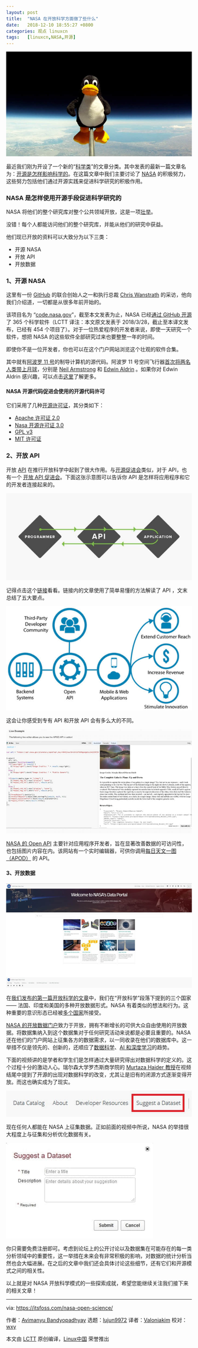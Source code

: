 ```yaml
---
layout: post
title:	"NASA 在开放科学方面做了些什么"
date:	2018-12-10 18:55:27 +0800 
categories:	观点 linuxcn 
tags:	[linuxcn,NASA,开源]
---
```



![](/Asserts/Images/album/201812/10/185529jeiwccc6k36ch6mf.jpg)


最近我们刚为开设了一个新的“[科学类](https://itsfoss.com/category/science/)”的文章分类。其中发表的最新一篇文章名为：[开源是怎样影响科学的](https://itsfoss.com/open-source-impact-on-science/)。在这篇文章中我们主要讨论了 [NASA](https://www.nasa.gov/) 的积极努力，这些努力包括他们通过开源实践来促进科学研究的积极作用。


### NASA 是怎样使用开源手段促进科学研究的


NASA 将他们的整个研究库对整个公共领域开放，这是一项[壮举](https://futurism.com/free-science-nasa-just-opened-its-entire-research-library-to-the-public/)。


没错！每个人都能访问他们的整个研究库，并能从他们的研究中获益。


他们现已开放的资料可以大致分为以下三类：


* 开源 NASA
* 开放 API
* 开放数据


### 1、开源 NASA


这里有一份 [GitHub](https://github.com/) 的联合创始人之一和执行总裁 [Chris Wanstrath](http://chriswanstrath.com/) 的采访，他向我们介绍道，一切都是从很多年前开始的。






该项目名为 “[code.nasa.gov](http://code.nasa.gov)”，截至本文发表为止，NASA 已经[通过 GitHub 开源](https://github.com/open-source)了 365 个科学软件（LCTT 译注：本文原文发表于 2018/3/28，截止至本译文发布，已经有 454 个项目了）。对于一位热爱程序的开发者来说，即使一天研究一个软件，想把 NASA 的这些软件全部研究过来也要整整一年的时间。


即使你不是一位开发者，你也可以在这个门户网站浏览这个壮观的软件合集。


其中就有[阿波罗 11 号](https://www.nasa.gov/mission_pages/apollo/missions/apollo11.html)的制导计算机的源代码。阿波罗 11 号空间飞行器[首次将两名人类带上月球](https://www.space.com/16758-apollo-11-first-moon-landing.html)，分别是 [Neil Armstrong](https://www.jsc.nasa.gov/Bios/htmlbios/armstrong-na.html) 和 [Edwin Aldrin](https://www.jsc.nasa.gov/Bios/htmlbios/aldrin-b.html) 。如果你对 Edwin Aldrin 感兴趣，可以点击[这里](https://buzzaldrin.com/the-man/)了解更多。


#### NASA 开源代码促进会使用的开源代码许可


它们采用了几种[开源许可证](https://itsfoss.com/open-source-licenses-explained/)，其分类如下：


* [Apache 许可证 2.0](https://www.apache.org/licenses/LICENSE-2.0)
* [Nasa 开源许可证 3.0](https://opensource.org/licenses/NASA-1.3)
* [GPL v3](https://www.gnu.org/licenses/gpl.html)
* [MIT 许可证](https://en.wikipedia.org/wiki/MIT_License)


### 2、开放 API


开放 [API](https://en.wikipedia.org/wiki/Application_programming_interface) 在推行开放科学中起到了很大作用。与[开源促进会](https://opensource.org/)类似，对于 API，也有一个 [开放 API 促进会](https://www.openapis.org/)。下面这张示意图可以告诉你 API 是怎样将应用程序和它的开发者连接起来的。


![](/Asserts/Images/album/201812/10/185529se9ihvzqa9uv9di9.jpg)


记得点击这个[链接](https://sproutsocial.com/insights/what-is-an-api/)看看。链接内的文章使用了简单易懂的方法解读了 API ，文末总结了五大要点。


![](/Asserts/Images/album/201812/10/185530hibolbbiok4tx9l9.jpg)


这会让你感受到专有 API 和开放 API 会有多么大的不同。


![](/Asserts/Images/album/201812/10/185530r343o34ml6po5ekv.jpg)


[NASA 的 Open API](https://api.nasa.gov/) 主要针对应用程序开发者，旨在显著改善数据的可访问性，也包括图片内容在内。该网站有一个实时编辑器，可供你调用[每日天文一图（APOD）](https://apod.nasa.gov/apod/astropix.html) 的 API。


#### 3、开放数据


![](/Asserts/Images/album/201812/10/185531bta147c1p17cy3z1.jpg)


在[我们发布的第一篇开放科学的文章](https://itsfoss.com/open-source-impact-on-science/)中，我们在“开放科学”段落下提到的三个国家 —— 法国、印度和美国的多种开放数据形式。NASA 有着类似的想法和行为。这种重要的意识形态已经被[多个国家](https://www.xbrl.org/the-standard/why/ten-countries-with-open-data/)所接受。


[NASA 的开放数据门户](https://data.nasa.gov/)致力于开放，拥有不断增长的可供大众自由使用的开放数据。将数据集纳入到这个数据集对于任何研究活动来说都是必要且重要的。NASA 还在他们的门户网站上征集各方的数据需求，以一同收录在他们的数据库中。这一举措不仅是领先的、创新的，还顺应了[数据科学](https://en.wikipedia.org/wiki/Data_science)、[AI 和深度学习](https://www.kdnuggets.com/2017/07/ai-deep-learning-explained-simply.html)的趋势。


下面的视频讲的是学者和学生们是怎样通过大量研究得出对数据科学的定义的。这个过程十分的激动人心。瑞尔森大学罗杰斯商学院的 [Murtaza Haider 教授](https://www.ryerson.ca/tedrogersschool/bm/programs/real-estate-management/murtaza-haider/)在视频结尾中提到了开源的出现对数据科学的改变，尤其让是旧有的闭源方式逐渐变得开放。而这也确实成为了现实。






![](/Asserts/Images/album/201812/10/185531kly4h8gezbh5eh7c.jpg)


现在任何人都能在 NASA 上征集数据。正如前面的视频中所说，NASA 的举措很大程度上与征集和分析优化数据有关。


![](/Asserts/Images/album/201812/10/185532mnvmg520tivtl7zz.jpg)


你只需要免费注册即可。考虑到论坛上的公开讨论以及数据集在可能存在的每一类分析领域中的重要性，这一举措在未来会有非常积极的影响，对数据的统计分析当然也会大幅进展。在之后的文章中我们还会具体讨论这些细节，还有它们和开源模式之间的相关性。


以上就是对 NASA 开放科学模式的一些探索成就，希望您能继续关注我们接下来的相关文章！




---


via: <https://itsfoss.com/nasa-open-science/>


作者：[Avimanyu Bandyopadhyay](https://itsfoss.com/author/avimanyu/) 选题：[lujun9972](https://github.com/lujun9972) 译者：[Valoniakim](https://github.com/Valoniakim) 校对：[wxy](https://github.com/wxy)


本文由 [LCTT](https://github.com/LCTT/TranslateProject) 原创编译，[Linux中国](https://linux.cn/) 荣誉推出
